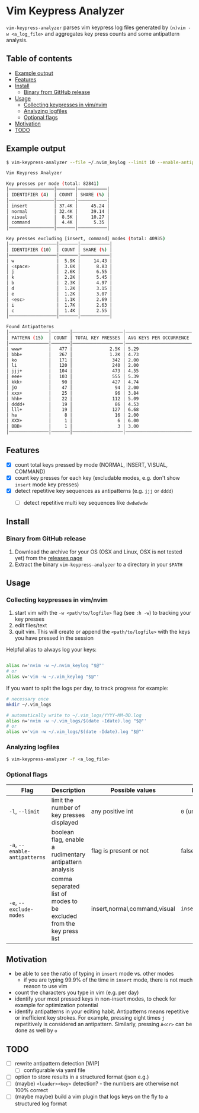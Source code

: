 # Vim Keypress Analyzer

`vim-keypress-analyzer` parses vim keypress log files generated by
`(n)vim -w <a_log_file>` and aggregates key press counts and some antipattern analysis.

## Table of contents

* [Example output](#example-output)
* [Features](#features)
* [Install](#install)
  * [Binary from GitHub release](#binary-from-github-release)
* [Usage](#usage)
  * [Collecting keypresses in vim/nvim](#collecting-keypresses-in-vim/nvim)
  * [Analyzing logfiles](#analyzing-logfiles)
  * [Optional flags](#optional-flags)
* [Motivation](#motivation)
* [TODO](#todo)

## Example output

```sh
$ vim-keypress-analyzer --file ~/.nvim_keylog --limit 10 --enable-antipatterns

Vim Keypress Analyzer

Key presses per mode (total: 82841)
│─────────────────│───────│───────────│
│ IDENTIFIER (4)  │ COUNT │ SHARE (%) │
│─────────────────│───────│───────────│
│ insert          │ 37.4K │     45.24 │
│ normal          │ 32.4K │     39.14 │
│ visual          │  8.5K │     10.27 │
│ command         │  4.4K │      5.35 │
│─────────────────│───────│───────────│

Key presses excluding [insert, command] modes (total: 40935)
│──────────────────│───────│───────────│
│ IDENTIFIER (10)  │ COUNT │ SHARE (%) │
│──────────────────│───────│───────────│
│ w                │  5.9K │     14.43 │
│ <space>          │  3.6K │      8.83 │
│ j                │  2.6K │      6.55 │
│ k                │  2.2K │      5.45 │
│ b                │  2.3K │      4.97 │
│ d                │  1.2K │      3.15 │
│ e                │  1.2K │      3.07 │
│ <esc>            │  1.1K │      2.69 │
│ i                │  1.7K │      2.63 │
│ c                │  1.4K │      2.55 │
│──────────────────│───────│───────────│

Found Antipatterns
│───────────────│───────│───────────────────│─────────────────────────│
│ PATTERN (15)  │ COUNT │ TOTAL KEY PRESSES │ AVG KEYS PER OCCURRENCE │
│───────────────│───────│───────────────────│─────────────────────────│
│ www+          │   477 │              2.5K │ 5.29                    │
│ bbb+          │   267 │              1.2K │ 4.73                    │
│ ko            │   171 │               342 │ 2.00                    │
│ li            │   120 │               240 │ 2.00                    │
│ jjj+          │   104 │               473 │ 4.55                    │
│ eee+          │   103 │               555 │ 5.39                    │
│ kkk+          │    90 │               427 │ 4.74                    │
│ jO            │    47 │                94 │ 2.00                    │
│ xxx+          │    25 │                96 │ 3.84                    │
│ hhh+          │    22 │               112 │ 5.09                    │
│ dddd+         │    19 │                86 │ 4.53                    │
│ lll+          │    19 │               127 │ 6.68                    │
│ ha            │     8 │                16 │ 2.00                    │
│ XXX+          │     1 │                 6 │ 6.00                    │
│ BBB+          │     1 │                 3 │ 3.00                    │
│───────────────│───────│───────────────────│─────────────────────────│
```

## Features

- [x] count total keys pressed by mode (NORMAL, INSERT, VISUAL, COMMAND)
- [x] count key presses for each key (excludable modes, e.g. don't show
  `insert` mode key presses)
- [x] detect repetitive key sequences as antipatterns (e.g. `jjj` or `dddd`)
  - [ ] detect repetitive multi key sequences like `dwdwdwdw`


## Install

### Binary from GitHub release

1. Download the archive for your OS (OSX and Linux, OSX is not tested yet) from the [releases page](https://github.com/phux/vim-keypress-analyzer/releases)
1. Extract the binary `vim-keypress-analyzer` to a directory in your `$PATH`

## Usage

### Collecting keypresses in vim/nvim

1. start vim with the `-w <path/to/logfile>` flag (see `:h -w`) to tracking
   your key presses
1. edit files/text
1. quit vim. This will create or append the `<path/to/logfile>` with the
   keys you have pressed in the session

Helpful alias to always log your keys:

```sh

alias n='nvim -w ~/.nvim_keylog "$@"'
# or
alias v='vim -w ~/.vim_keylog "$@"'
```

If you want to split the logs per day, to track progress for example:

```sh
# necessary once
mkdir ~/.vim_logs

# automatically write to ~/.vim_logs/YYYY-MM-DD.log
alias n='nvim -w ~/.vim_logs/$(date -Idate).log "$@"'
# or
alias v='vim -w ~/.vim_logs/$(date -Idate).log "$@"'
```

### Analyzing logfiles
```sh
$ vim-keypress-analyzer -f <a_log_file>
```

### Optional flags

| Flag                          | Description                                                          | Possible values              | Default          |
|-------------------------------|----------------------------------------------------------------------|------------------------------|------------------|
| `-l`, `--limit`               | limit the number of key presses displayed                            | any positive int             | `0` (unlimited)  |
| `-a`, `--enable-antipatterns` | boolean flag, enable a rudimentary antipattern analysis              | flag is present or not       | false            |
| `-e`, `--exclude-modes`       | comma separated list of modes to be excluded from the key press list | insert,normal,command,visual | `insert,command` |

## Motivation

- be able to see the ratio of typing in `insert` mode vs. other modes
  - if you are typing 99.9% of the time in `insert` mode, there is not much reason to use vim
- count the characters you type in vim (e.g. per day)
- identify your most pressed keys in non-insert modes, to check for example for
  optimization potential
- identify antipatterns in your editing habit. Antipatterns means repetitive or inefficient key strokes.
  For example, pressing eight times `j` repetitively is considered an
  antipattern. Similarly, pressing `A<cr>` can be done as well by `o`

## TODO

- [ ] rewrite antipattern detection [WIP]
  - [ ] configurable via yaml file
- [ ] option to store results in a structured format (json e.g.)
- [ ] (maybe) `<leader><key>` detection? - the numbers are otherwise not 100% correct
- [ ] (maybe maybe) build a vim plugin that logs keys on the fly to a structured log format
